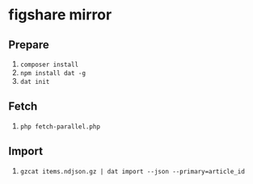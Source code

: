 # figshare mirror

## Prepare

1. `composer install`
1. `npm install dat -g`
1. `dat init`

## Fetch

1. `php fetch-parallel.php`

## Import

1. `gzcat items.ndjson.gz | dat import --json --primary=article_id`
